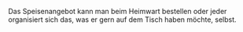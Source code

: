 ---
---
Das Speisenangebot kann man beim Heimwart bestellen oder jeder organisiert sich das, was er gern auf dem Tisch haben möchte, selbst.